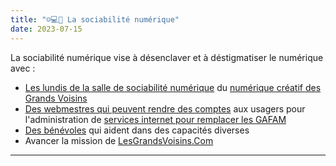 ```yaml
---
title: "☺💻🍵 La sociabilité numérique"
date: 2023-07-15
---
```


La sociabilité numérique vise à désenclaver et à déstigmatiser le numérique avec :

* [Les lundis de la salle de sociabilité numérique](/notes/leslundis) du [numérique créatif des Grands Voisins](/notes/numcrea) 
* [Des webmestres qui peuvent rendre des comptes](/notes/webmasters) aux usagers pour l'administration de [services internet pour remplacer les GAFAM](/notes/services) 
* [Des bénévoles](/notes/benevolat) qui aident dans des capacités diverses
* Avancer la mission de [LesGrandsVoisins.Com](/notes/lesgrandsvoisinscom)







---
